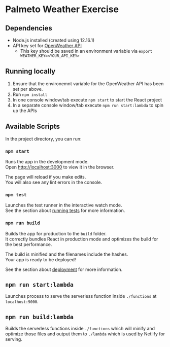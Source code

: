 # Palmeto Weather Exercise 

## Dependencies
- Node.js installed (created using 12.16.1)
- API key set for [OpenWeather API](https://openweathermap.org/api)
    - This key should be saved in an environment variable via `export WEATHER_KEY=<YOUR_API_KEY>`

## Running locally
1. Ensure that the environemnt variable for the OpenWeather API has been set per above.
2. Run `npm install`
3. In one console window/tab execute `npm start` to start the React project
4. In a separate console window/tab execute `npm run start:lambda` to spin up the APIs

## Available Scripts

In the project directory, you can run:

### `npm start`

Runs the app in the development mode.<br />
Open [http://localhost:3000](http://localhost:3000) to view it in the browser.

The page will reload if you make edits.<br />
You will also see any lint errors in the console.

### `npm test`

Launches the test runner in the interactive watch mode.<br />
See the section about [running tests](https://facebook.github.io/create-react-app/docs/running-tests) for more information.

### `npm run build`

Builds the app for production to the `build` folder.<br />
It correctly bundles React in production mode and optimizes the build for the best performance.

The build is minified and the filenames include the hashes.<br />
Your app is ready to be deployed!

See the section about [deployment](https://facebook.github.io/create-react-app/docs/deployment) for more information.

## `npm run start:lambda`

Launches process to serve the serverless function inside `./functions` at `localhost:9000`. 

## `npm run build:lambda`

Builds the serverless functions inside `./functions` which will minify and optimize those files and output them to `./lambda` which is used by Netlify for serving. 


